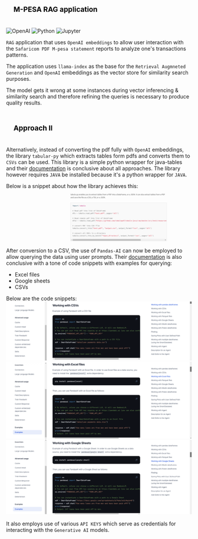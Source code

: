 ## <div style="padding: 20px;color:white;margin:10;font-size:90%;text-align:left;display:fill;border-radius:10px;overflow:hidden;background-image: url(https://w0.peakpx.com/wallpaper/957/661/HD-wallpaper-white-marble-white-stone-texture-marble-stone-background-white-stone.jpg)"><b><span style='color:black'> M-PESA RAG application</span></b> </div>

![OpenAI](https://img.shields.io/badge/OpenAI-412991?logo=openai&logoColor=fff&style=for-the-badge)
![Python](https://img.shields.io/badge/Python-3776AB?logo=python&logoColor=fff&style=for-the-badge)
![Jupyter](https://img.shields.io/badge/Jupyter-F37626?logo=jupyter&logoColor=fff&style=for-the-badge)

`RAG` application that uses `OpenAI embeddings` to allow user interaction with the `Safaricom PDF M-pesa statement` reports to analyze one's transactions patterns.

The application uses `llama-index` as the base for the `Retrieval Augmneted Generation` and `OpenAI` embeddings as the vector store for similarity search purposes. 

The model gets it wrong at some instances during vector inferencing & similarity search and therefore refining the queries is necessary to produce quality results.

## <div style="padding: 20px;color:white;margin:10;font-size:90%;text-align:left;display:fill;border-radius:10px;overflow:hidden;background-image: url(https://w0.peakpx.com/wallpaper/957/661/HD-wallpaper-white-marble-white-stone-texture-marble-stone-background-white-stone.jpg)"><b><span style='color:black'> Approach II </span></b> </div>

Alternatively, instead of converting the pdf fully with `OpenAI` embeddings, the library `tabular-py` which extracts tables form pdfs and converts them to `CSVs` can be used. This library is a simple python wrapper for java-tables and their [documentation](https://tabula-py.readthedocs.io/en/latest/) is conclusive about all approaches. The library however requires `JAVA` be installed because it's a python wrapper for `JAVA`.

Below is a snippet about how the library achieves this:
![Tabular-py](<Screenshot (975).png>)

After conversion to a CSV, the use of `Pandas-AI` can now be employed to allow querying the data using user prompts. Their [documentation](https://docs.pandas-ai.com/examples) is also conclusive with a tone of code snippets with examples for querying:

* Excel files
* Google sheets
* CSVs

Below are the code snippets:
![CSV](images/Screenshot%20(976).png)
![Excel](<images/Screenshot (977).png>)
![Google Sheets](<images/Screenshot (978).png>)


It also employs use of various `API KEYS` which serve as credentials for interacting with the `Generative AI` models. 
